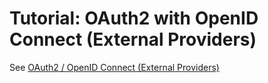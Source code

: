 # Tutorial: OAuth2 with OpenID Connect (External Providers)

See [OAuth2 / OpenID Connect (External Providers)](https://www.membrane-api.io/tutorials/oauth2/oauth2-openid.html)